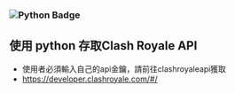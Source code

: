 ### ![Python Badge](https://img.shields.io/badge/Python-3776AB?logo=python&logoColor=fff&style=for-the-badge) 

## 使用 python 存取Clash Royale API 
- 使用者必須輸入自己的api金鑰，請前往clashroyaleapi獲取
- https://developer.clashroyale.com/#/

